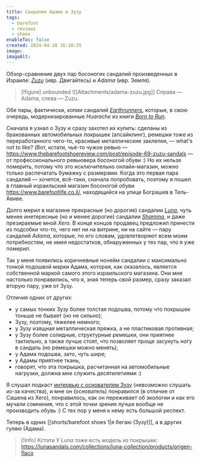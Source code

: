 ```yaml
---
title: Сандалии Адама и Зузу
tags:
  - barefoot
  - reviews
  - shoes
enableToc: false
created: 2024-04-28 16:18:25
image: 
imageAlt:
---
```

Обзор-сравнение двух пар босоногих сандалий произведенных в Израиле: [*Zuzu*](https://en.zuzusandals.com/) (ивр. Двигайтесь) и *Adama* (ивр. Земля).

> [!figure] unbounded
> ![[Attachments/adama-zuzu.jpg]]
> Справа — Adama, слева — Zuzu.

Обе пары, фактически, копии сандалий [*Earthrunners*](https://www.earthrunners.com/pages/about-us), которые, в свою очередь, модернизированные *Huarache* из книги [*Born to Run*](https://www.amazon.com/Born-Run-Hidden-Superathletes-Greatest/dp/B0028TY1D8/?&_encoding=UTF8&tag=fetshme-20&linkCode=ur2&linkId=818de8d506c757d90f2fdb8067b8711b&camp=1789&creative=9325).

Сначала я узнал о Зузу и сразу захотел их купить: сделаны из бракованных автомобильных покрышек (апсайклинг), ремешки тоже из переработанного чего-то, красивые металлические заклепки, — what's not to like? (Вот, кстати, чьё-то чужое ревью — https://www.thebarefootshoereview.com/post/episode-69-zuzu-sandals — от профессионального ревьювера босоногой обуви :) Но их нельзя померить, потому что это исключительно онлайн-магазин, можно только распечатать бумажку с размерами. Когда это первая пара сандалий — хочется, всё-таки, сначала попробовать, поэтому я пошел в главный израильский магазин босоногой обуви https://www.barefootlife.co.il/, находящийся на улице Бограшев в Тель-Авиве.

Долго мерил в магазине прекрасные (но дорогие) сандалии [*Luna*](https://lunasandals.com/collections/luna-collection), чуть менее инетересные (но и менее дорогие) сандалии [*Shamma*](https://shammasandals.com/collections/running-sandals), и даже презираемые мной *Xero*. В конце концов продавец предложил принести из подсобки что-то, чего нет ни на витрине, ни на сайте — пару сандалий *Adama*, которые, по его словам, удовлетворяют всем моим потребностям, не имея недостатков, обнаруженных у тех пар, что я уже померил.

Так у меня появились коричневные нонейм сандалии с максимально тонкой подошвой марки Адама, которая, как оказалось, является собственной маркой самого этого израильского магазина. Они мне настолько понравились, что я, зная теперь свой размер, сразу заказал вторую пару, уже от Зузу.

Отличия одних от других:
- у самых тонких Зузу более толстая подошва, потому что покрышек тоньше не бывает (но не сильно);
- Зузу, поэтому, тяжелее немного;
- у Зузу изящная металлическая пряжка, а не пластиковая противная;
- у Зузу более солидные, структурные ремешки, они приятнее тактильно, а также лучше стоят, что позволяет проще засунуть ногу в сандаль (но ремешки можно менять);
- у Адама подошва, зато, чуть шире; 
- у Адамы приятнее ткань,
- говорят, что эта покрышка, расчитанная на автомобильные нагрузки, должна мне служить десятилетиями :)

Я слушал подкаст [интервью с основателем Зузу](https://player.fm/series/the-cold-feet-podcast/the-journey-of-creating-a-100-recycled-product-with-zuzu-sandals) (невозможно слушать из-за качества), и мне он (основатель) понравился (в отличие от Сашена из Xero), понравилось, как он переживает об экологии и как его мучали сомнения, что с этой точки зрения лучше вообще не производить обувь :) С тех пор у меня к нему есть большой респект.

Теперь в одних [[shorts/barefoot shoes 1|я бегаю (Зузу)]], а в других гуляю (Адама).

> [!info] Кстати
> У *Luna* тоже есть модель из покрышек: 
> https://lunasandals.com/collections/luna-collection/products/origen-flaco